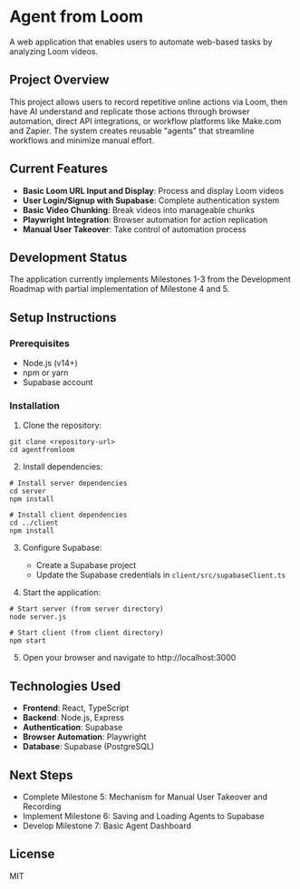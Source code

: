 # Agent from Loom

A web application that enables users to automate web-based tasks by analyzing Loom videos.

## Project Overview

This project allows users to record repetitive online actions via Loom, then have AI understand and replicate those actions through browser automation, direct API integrations, or workflow platforms like Make.com and Zapier. The system creates reusable "agents" that streamline workflows and minimize manual effort.

## Current Features

- **Basic Loom URL Input and Display**: Process and display Loom videos
- **User Login/Signup with Supabase**: Complete authentication system
- **Basic Video Chunking**: Break videos into manageable chunks
- **Playwright Integration**: Browser automation for action replication
- **Manual User Takeover**: Take control of automation process

## Development Status

The application currently implements Milestones 1-3 from the Development Roadmap with partial implementation of Milestone 4 and 5.

## Setup Instructions

### Prerequisites
- Node.js (v14+)
- npm or yarn
- Supabase account

### Installation

1. Clone the repository:
```
git clone <repository-url>
cd agentfromloom
```

2. Install dependencies:
```
# Install server dependencies
cd server
npm install

# Install client dependencies
cd ../client
npm install
```

3. Configure Supabase:
   - Create a Supabase project
   - Update the Supabase credentials in `client/src/supabaseClient.ts`

4. Start the application:
```
# Start server (from server directory)
node server.js

# Start client (from client directory)
npm start
```

5. Open your browser and navigate to http://localhost:3000

## Technologies Used

- **Frontend**: React, TypeScript
- **Backend**: Node.js, Express
- **Authentication**: Supabase
- **Browser Automation**: Playwright
- **Database**: Supabase (PostgreSQL)

## Next Steps

- Complete Milestone 5: Mechanism for Manual User Takeover and Recording
- Implement Milestone 6: Saving and Loading Agents to Supabase
- Develop Milestone 7: Basic Agent Dashboard

## License

MIT